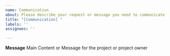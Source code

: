 ```yaml
---
name: Communication
about: Please describe your request or message you need to communicate
title: "[Communication] "
labels: ''
assignees: ''

---
```


**Message**
Main Content or Message for the project or project owner
